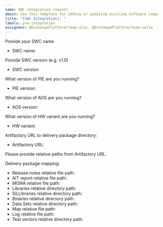 ```yaml
---
name: SWC integration request
about: Use this template for adding or updating existing software components.
title: "[SWC Integration]: "
labels: pre-integration
assignees: @ExchangePlatform/team-alas, @ExchangePlatform/team-volta
---
```


Provide your SWC name
* SWC name:  

Provide SWC version (e.g. v1.0)
* SWC version:  

What version of PIE are you running?
* PIE version:  

What version of AOS are you running?
* AOS version:  

What version of HW variant are you running?
* HW variant:  

Artifactory URL to delivery package directory:
* Artifactory URL:  

Please provide relative paths from Artifactory URL.

Delivery package mapping:
*    Release notes relative file path:  
*    AIT report relative file path:  
*    MISRA relative file path:  
*    Libraries relative directory path:  
*    SiLLibraries relative directory path:  
*    Binaries relative directory path:  
*    Data Sets relative directory path:  
*    Map relative file path:  
*    Log relative file path:  
*    Test vectors relative directory path:  
